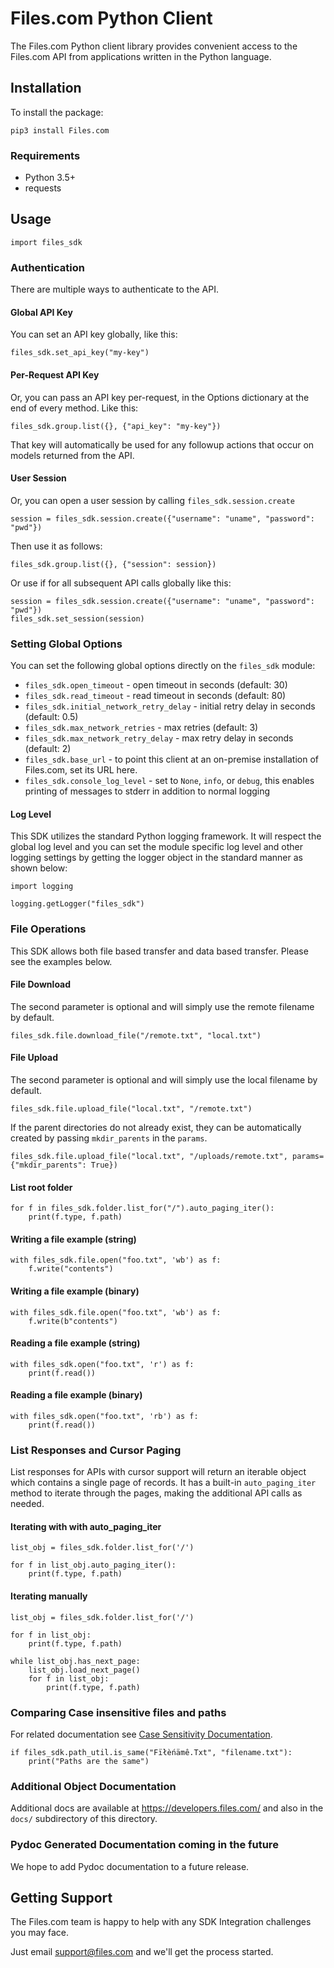 # Files.com Python Client

The Files.com Python client library provides convenient access to the Files.com API from applications written in the Python language.

## Installation

To install the package:

    pip3 install Files.com


### Requirements

* Python 3.5+
* requests


## Usage

    import files_sdk


### Authentication

There are multiple ways to authenticate to the API.


#### Global API Key

You can set an API key globally, like this:

    files_sdk.set_api_key("my-key")


#### Per-Request API Key

Or, you can pass an API key per-request, in the Options dictionary at the end
of every method.  Like this:

    files_sdk.group.list({}, {"api_key": "my-key"})

That key will automatically be used for any followup actions that occur
on models returned from the API.


#### User Session

Or, you can open a user session by calling `files_sdk.session.create`

    session = files_sdk.session.create({"username": "uname", "password": "pwd"})

Then use it as follows:

    files_sdk.group.list({}, {"session": session})

Or use if for all subsequent API calls globally like this:

    session = files_sdk.session.create({"username": "uname", "password": "pwd"})
    files_sdk.set_session(session)


### Setting Global Options

You can set the following global options directly on the `files_sdk` module:

 * `files_sdk.open_timeout` - open timeout in seconds (default: 30)
 * `files_sdk.read_timeout` - read timeout in seconds (default: 80)
 * `files_sdk.initial_network_retry_delay` - initial retry delay in seconds (default: 0.5)
 * `files_sdk.max_network_retries` - max retries (default: 3)
 * `files_sdk.max_network_retry_delay` - max retry delay in seconds (default: 2)
 * `files_sdk.base_url` - to point this client at an on-premise
   installation of Files.com, set its URL here.
 * `files_sdk.console_log_level` - set to `None`, `info`, or `debug`, this enables printing
   of messages to stderr in addition to normal logging


#### Log Level

This SDK utilizes the standard Python logging framework. It will respect the global log level
and you can set the module specific log level and other logging settings by getting the logger
object in the standard manner as shown below:

    import logging

    logging.getLogger("files_sdk")


### File Operations

This SDK allows both file based transfer and data based transfer. Please see the examples below.


#### File Download

The second parameter is optional and will simply use the remote filename by default.

    files_sdk.file.download_file("/remote.txt", "local.txt")


#### File Upload

The second parameter is optional and will simply use the local filename by default.

    files_sdk.file.upload_file("local.txt", "/remote.txt")

If the parent directories do not already exist, they can be automatically created by passing
`mkdir_parents` in the `params`.

    files_sdk.file.upload_file("local.txt", "/uploads/remote.txt", params={"mkdir_parents": True})

#### List root folder

    for f in files_sdk.folder.list_for("/").auto_paging_iter():
        print(f.type, f.path)


#### Writing a file example (string)

    with files_sdk.file.open("foo.txt", 'wb') as f:
        f.write("contents")


#### Writing a file example (binary)

    with files_sdk.file.open("foo.txt", 'wb') as f:
        f.write(b"contents")


#### Reading a file example (string)

    with files_sdk.open("foo.txt", 'r') as f:
        print(f.read())


#### Reading a file example (binary)

    with files_sdk.open("foo.txt", 'rb') as f:
        print(f.read())


### List Responses and Cursor Paging

List responses for APIs with cursor support will return an iterable object
which contains a single page of records. It has a built-in `auto_paging_iter`
method to iterate through the pages, making the additional API calls
as needed.


#### Iterating with with auto_paging_iter

    list_obj = files_sdk.folder.list_for('/')

    for f in list_obj.auto_paging_iter():
        print(f.type, f.path)


#### Iterating manually

    list_obj = files_sdk.folder.list_for('/')

    for f in list_obj:
        print(f.type, f.path)

    while list_obj.has_next_page:
        list_obj.load_next_page()
        for f in list_obj:
            print(f.type, f.path)

### Comparing Case insensitive files and paths

For related documentation see [Case Sensitivity Documentation](https://www.files.com/docs/topics/file-system-semantics#case-sensitivity).

    if files_sdk.path_util.is_same("Fïłèńämê.Txt", "filename.txt"):
        print("Paths are the same")

### Additional Object Documentation

Additional docs are available at https://developers.files.com/ and also
in the `docs/` subdirectory of this directory.

### Pydoc Generated Documentation coming in the future

We hope to add Pydoc documentation to a future release.


## Getting Support

The Files.com team is happy to help with any SDK Integration challenges you
may face.

Just email support@files.com and we'll get the process started.



